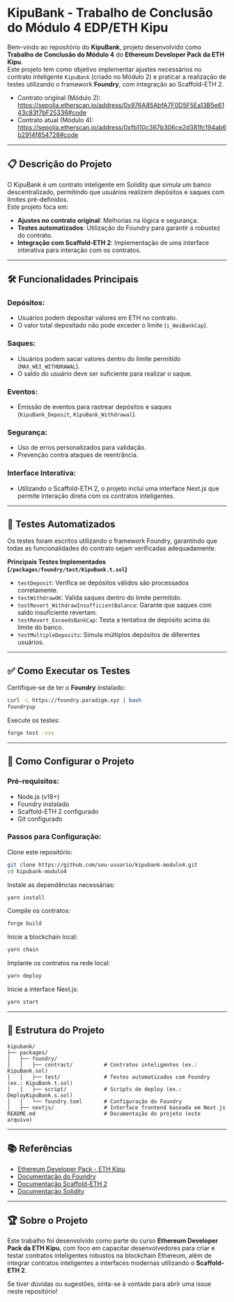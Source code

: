# KipuBank - Trabalho de Conclusão do Módulo 4 EDP/ETH Kipu

Bem-vindo ao repositório do **KipuBank**, projeto desenvolvido como **Trabalho de Conclusão do Módulo 4** do **Ethereum Developer Pack da ETH Kipu**.  
Este projeto tem como objetivo implementar ajustes necessários no contrato inteligente `KipuBank` (criado no Módulo 2) e praticar a realização de testes utilizando o framework **Foundry**, com integração ao Scaffold-ETH 2.

- Contrato original (Módulo 2): https://sepolia.etherscan.io/address/0x976A85AbfA7F0D5F5Ea13B5e6143c83f7bF25336#code  
- Contrato atual (Módulo 4): https://sepolia.etherscan.io/address/0xfb110c367b306ce2d381fc194ab6b2914f854728#code

---

## 📋 Descrição do Projeto

O KipuBank é um contrato inteligente em Solidity que simula um banco descentralizado, permitindo que usuários realizem depósitos e saques com limites pré-definidos.  
Este projeto foca em:

- **Ajustes no contrato original**: Melhorias na lógica e segurança.  
- **Testes automatizados**: Utilização do Foundry para garantir a robustez do contrato.  
- **Integração com Scaffold-ETH 2**: Implementação de uma interface interativa para interação com os contratos.

---

## 🛠️ Funcionalidades Principais

### Depósitos:
- Usuários podem depositar valores em ETH no contrato.  
- O valor total depositado não pode exceder o limite (`i_WeiBankCap`).

### Saques:
- Usuários podem sacar valores dentro do limite permitido (`MAX_WEI_WITHDRAWAL`).  
- O saldo do usuário deve ser suficiente para realizar o saque.

### Eventos:
- Emissão de eventos para rastrear depósitos e saques (`KipuBank_Deposit`, `KipuBank_Withdrawal`).

### Segurança:
- Uso de erros personalizados para validação.  
- Prevenção contra ataques de reentrância.

### Interface Interativa:
- Utilizando o Scaffold-ETH 2, o projeto inclui uma interface Next.js que permite interação direta com os contratos inteligentes.

---

## 🧪 Testes Automatizados

Os testes foram escritos utilizando o framework Foundry, garantindo que todas as funcionalidades do contrato sejam verificadas adequadamente.

**Principais Testes Implementados (`/packages/foundry/test/KipuBank.t.sol`)**
- `testDeposit`: Verifica se depósitos válidos são processados corretamente.  
- `testWithdrawOK`: Valida saques dentro do limite permitido.  
- `testRevert_WithdrawInsufficientBalance`: Garante que saques com saldo insuficiente revertam.  
- `testRevert_ExceedsBankCap`: Testa a tentativa de depósito acima do limite do banco.  
- `testMultipleDeposits`: Simula múltiplos depósitos de diferentes usuários.

---

## ✅ Como Executar os Testes

Certifique-se de ter o **Foundry** instalado:

```bash
curl -L https://foundry.paradigm.xyz | bash
foundryup
```

Execute os testes:

```bash
forge test -vvv
```

---

## 🚀 Como Configurar o Projeto

### Pré-requisitos:
- Node.js (v18+)  
- Foundry instalado  
- Scaffold-ETH 2 configurado  
- Git configurado

### Passos para Configuração:

Clone este repositório:

```bash
git clone https://github.com/seu-usuario/kipubank-modulo4.git
cd kipubank-modulo4
```

Instale as dependências necessárias:

```bash
yarn install
```

Compile os contratos:

```bash
forge build
```

Inicie a blockchain local:

```bash
yarn chain
```

Implante os contratos na rede local:

```bash
yarn deploy
```

Inicie a interface Next.js:

```bash
yarn start
```

---

## 📂 Estrutura do Projeto

```
kipubank/
├── packages/
│   ├── foundry/
│   │   ├── contract/          # Contratos inteligentes (ex.: KipuBank.sol)
│   │   ├── test/              # Testes automatizados com Foundry (ex.: KipuBank.t.sol)
│   │   ├── script/            # Scripts de deploy (ex.: DeployKipuBank.s.sol)
│   │   └── foundry.toml       # Configuração do Foundry
│   ├── nextjs/                # Interface frontend baseada em Next.js
README.md                      # Documentação do projeto (este arquivo)
```

---

## 📚 Referências

- [Ethereum Developer Pack - ETH Kipu](https://www.ethkipu.com/)
- [Documentação do Foundry](https://github.com/gobble/foundry)
- [Documentação Scaffold-ETH 2](https://github.com/scaffold-eth/scaffold-eth)
- [Documentação Solidity](https://soliditylang.org/docs/)

---

## 🏆 Sobre o Projeto

Este trabalho foi desenvolvido como parte do curso **Ethereum Developer Pack da ETH Kipu**, com foco em capacitar desenvolvedores para criar e testar contratos inteligentes robustos na blockchain Ethereum, além de integrar contratos inteligentes a interfaces modernas utilizando o **Scaffold-ETH 2**.

Se tiver dúvidas ou sugestões, sinta-se à vontade para abrir uma issue neste repositório!